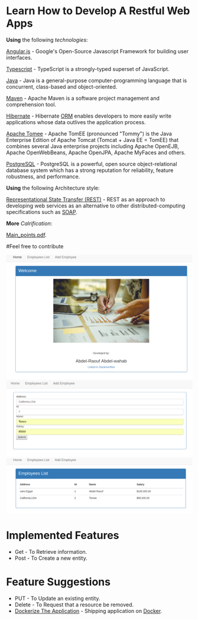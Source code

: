 # Learn How to Develop A Restful Web Apps

**Using** the following *technologies*: 

[Angular.js](https://angular.io/) - Google's Open-Source Javascript Framework for building user interfaces.

[Typescript](https://www.typescriptlang.org/) - TypeScript is a strongly-typed superset of JavaScript.

[Java](https://www.oracle.com/technetwork/java/index.html) - Java is a general-purpose computer-programming language that is concurrent, class-based and object-oriented.

[Maven](https://maven.apache.org/) - Apache Maven is a software project management and comprehension tool.

[Hibernate](https://hibernate.org/) - Hibernate [ORM](http://hibernate.org/orm/what-is-an-orm/) enables developers to more easily write applications whose data outlives the application process. 

[Apache Tomee](http://tomee.apache.org/) - Apache TomEE (pronounced "Tommy") is the Java Enterprise Edition of Apache Tomcat (Tomcat + Java EE = TomEE) that combines several Java enterprise projects including Apache OpenEJB, Apache OpenWebBeans, Apache OpenJPA, Apache MyFaces and others.

[PostgreSQL](https://www.postgresql.org/) - PostgreSQL is a powerful, open source object-relational database system which has a strong reputation for reliability, feature robustness, and performance.

**Using** the following Architecture style:

[Representational State Transfer (REST)](https://spring.io/understanding/REST) - REST as an approach to developing web services as an alternative to other distributed-computing specifications such as [SOAP](https://www.tutorialspoint.com/soap/what_is_soap.htm). 

**More** *Calrification*:

[Main_points.pdf](https://github.com/Abdel-Raouf/Restful-App/blob/master/main_points.pdf).

#Feel free to contribute

![App look](https://github.com/Abdel-Raouf/Restful-App/blob/master/images/Screenshot%20from%202018-10-01%2006-54-41.png)
![App look](https://github.com/Abdel-Raouf/Restful-App/blob/master/images/Screenshot%20from%202018-10-01%2006-53-51.png)
![App look](https://github.com/Abdel-Raouf/Restful-App/blob/master/images/Screenshot%20from%202018-10-01%2006-54-18.png)

# Implemented Features

- Get - To Retrieve information.
- Post - To Create a new entity.

# Feature Suggestions

- PUT - To Update an existing entity.
- Delete - To Request that a resource be removed.
- [Dockerize The Application](https://github.com/docker/labs/tree/master/developer-tools/nodejs/porting/) - Shipping application on [Docker](https://www.docker.com/).

